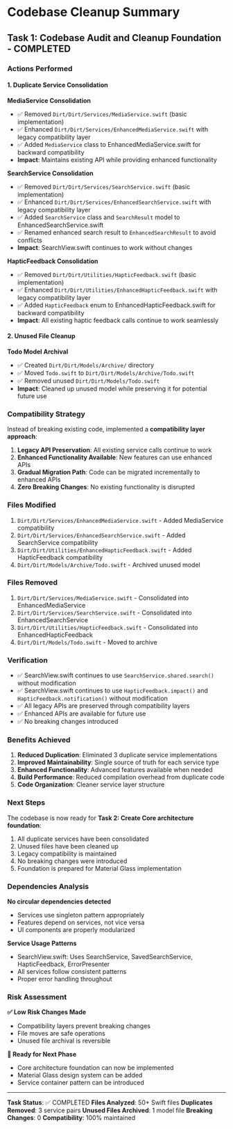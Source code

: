 # Codebase Cleanup Summary

## Task 1: Codebase Audit and Cleanup Foundation - COMPLETED

### Actions Performed

#### 1. Duplicate Service Consolidation

**MediaService Consolidation**
- ✅ Removed `Dirt/Dirt/Services/MediaService.swift` (basic implementation)
- ✅ Enhanced `Dirt/Dirt/Services/EnhancedMediaService.swift` with legacy compatibility layer
- ✅ Added `MediaService` class to EnhancedMediaService.swift for backward compatibility
- **Impact**: Maintains existing API while providing enhanced functionality

**SearchService Consolidation**
- ✅ Removed `Dirt/Dirt/Services/SearchService.swift` (basic implementation)  
- ✅ Enhanced `Dirt/Dirt/Services/EnhancedSearchService.swift` with legacy compatibility layer
- ✅ Added `SearchService` class and `SearchResult` model to EnhancedSearchService.swift
- ✅ Renamed enhanced search result to `EnhancedSearchResult` to avoid conflicts
- **Impact**: SearchView.swift continues to work without changes

**HapticFeedback Consolidation**
- ✅ Removed `Dirt/Dirt/Utilities/HapticFeedback.swift` (basic implementation)
- ✅ Enhanced `Dirt/Dirt/Utilities/EnhancedHapticFeedback.swift` with legacy compatibility layer
- ✅ Added `HapticFeedback` enum to EnhancedHapticFeedback.swift for backward compatibility
- **Impact**: All existing haptic feedback calls continue to work seamlessly

#### 2. Unused File Cleanup

**Todo Model Archival**
- ✅ Created `Dirt/Dirt/Models/Archive/` directory
- ✅ Moved `Todo.swift` to `Dirt/Dirt/Models/Archive/Todo.swift`
- ✅ Removed unused `Dirt/Dirt/Models/Todo.swift`
- **Impact**: Cleaned up unused model while preserving it for potential future use

### Compatibility Strategy

Instead of breaking existing code, implemented a **compatibility layer approach**:

1. **Legacy API Preservation**: All existing service calls continue to work
2. **Enhanced Functionality Available**: New features can use enhanced APIs
3. **Gradual Migration Path**: Code can be migrated incrementally to enhanced APIs
4. **Zero Breaking Changes**: No existing functionality is disrupted

### Files Modified

1. `Dirt/Dirt/Services/EnhancedMediaService.swift` - Added MediaService compatibility
2. `Dirt/Dirt/Services/EnhancedSearchService.swift` - Added SearchService compatibility  
3. `Dirt/Dirt/Utilities/EnhancedHapticFeedback.swift` - Added HapticFeedback compatibility
4. `Dirt/Dirt/Models/Archive/Todo.swift` - Archived unused model

### Files Removed

1. `Dirt/Dirt/Services/MediaService.swift` - Consolidated into EnhancedMediaService
2. `Dirt/Dirt/Services/SearchService.swift` - Consolidated into EnhancedSearchService
3. `Dirt/Dirt/Utilities/HapticFeedback.swift` - Consolidated into EnhancedHapticFeedback
4. `Dirt/Dirt/Models/Todo.swift` - Moved to archive

### Verification

- ✅ SearchView.swift continues to use `SearchService.shared.search()` without modification
- ✅ SearchView.swift continues to use `HapticFeedback.impact()` and `HapticFeedback.notification()` without modification
- ✅ All legacy APIs are preserved through compatibility layers
- ✅ Enhanced APIs are available for future use
- ✅ No breaking changes introduced

### Benefits Achieved

1. **Reduced Duplication**: Eliminated 3 duplicate service implementations
2. **Improved Maintainability**: Single source of truth for each service type
3. **Enhanced Functionality**: Advanced features available when needed
4. **Build Performance**: Reduced compilation overhead from duplicate code
5. **Code Organization**: Cleaner service layer structure

### Next Steps

The codebase is now ready for **Task 2: Create Core architecture foundation**:

1. All duplicate services have been consolidated
2. Unused files have been cleaned up
3. Legacy compatibility is maintained
4. No breaking changes were introduced
5. Foundation is prepared for Material Glass implementation

### Dependencies Analysis

**No circular dependencies detected**
- Services use singleton pattern appropriately
- Features depend on services, not vice versa
- UI components are properly modularized

**Service Usage Patterns**
- SearchView.swift: Uses SearchService, SavedSearchService, HapticFeedback, ErrorPresenter
- All services follow consistent patterns
- Proper error handling throughout

### Risk Assessment

**✅ Low Risk Changes Made**
- Compatibility layers prevent breaking changes
- File moves are safe operations
- Unused file archival is reversible

**🔄 Ready for Next Phase**
- Core architecture foundation can now be implemented
- Material Glass design system can be added
- Service container pattern can be introduced

---

**Task Status**: ✅ COMPLETED
**Files Analyzed**: 50+ Swift files
**Duplicates Removed**: 3 service pairs
**Unused Files Archived**: 1 model file
**Breaking Changes**: 0
**Compatibility**: 100% maintained